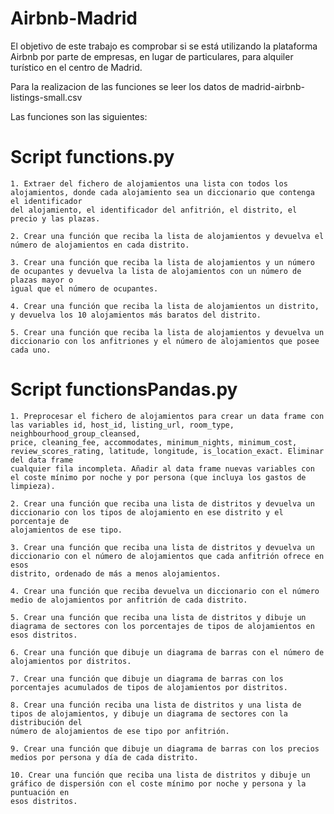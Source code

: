 # Airbnb-Madrid
El objetivo de este trabajo es comprobar si se está utilizando la plataforma Airbnb por parte de empresas, en lugar de particulares, 
para alquiler turístico en el centro de Madrid.

Para la realizacion de las funciones se leer los datos de madrid-airbnb-listings-small.csv

Las funciones son las siguientes: 

# Script functions.py

    1. Extraer del fichero de alojamientos una lista con todos los alojamientos, donde cada alojamiento sea un diccionario que contenga el identificador 
    del alojamiento, el identificador del anfitrión, el distrito, el precio y las plazas.
    
    2. Crear una función que reciba la lista de alojamientos y devuelva el número de alojamientos en cada distrito.
    
    3. Crear una función que reciba la lista de alojamientos y un número de ocupantes y devuelva la lista de alojamientos con un número de plazas mayor o 
    igual que el número de ocupantes.
    
    4. Crear una función que reciba la lista de alojamientos un distrito, y devuelva los 10 alojamientos más baratos del distrito.
    
    5. Crear una función que reciba la lista de alojamientos y devuelva un diccionario con los anfitriones y el número de alojamientos que posee cada uno.

# Script functionsPandas.py

    1. Preprocesar el fichero de alojamientos para crear un data frame con las variables id, host_id, listing_url, room_type, neighbourhood_group_cleansed,
    price, cleaning_fee, accommodates, minimum_nights, minimum_cost, review_scores_rating, latitude, longitude, is_location_exact. Eliminar del data frame
    cualquier fila incompleta. Añadir al data frame nuevas variables con el coste mínimo por noche y por persona (que incluya los gastos de limpieza).
    
    2. Crear una función que reciba una lista de distritos y devuelva un diccionario con los tipos de alojamiento en ese distrito y el porcentaje de 
    alojamientos de ese tipo.
    
    3. Crear una función que reciba una lista de distritos y devuelva un diccionario con el número de alojamientos que cada anfitrión ofrece en esos 
    distrito, ordenado de más a menos alojamientos.
    
    4. Crear una función que reciba devuelva un diccionario con el número medio de alojamientos por anfitrión de cada distrito.
    
    5. Crear una función que reciba una lista de distritos y dibuje un diagrama de sectores con los porcentajes de tipos de alojamientos en esos distritos.
    
    6. Crear una función que dibuje un diagrama de barras con el número de alojamientos por distritos.
    
    7. Crear una función que dibuje un diagrama de barras con los porcentajes acumulados de tipos de alojamientos por distritos.
    
    8. Crear una función reciba una lista de distritos y una lista de tipos de alojamientos, y dibuje un diagrama de sectores con la distribución del 
    número de alojamientos de ese tipo por anfitrión.
    
    9. Crear una función que dibuje un diagrama de barras con los precios medios por persona y día de cada distrito.
    
    10. Crear una función que reciba una lista de distritos y dibuje un gráfico de dispersión con el coste mínimo por noche y persona y la puntuación en
    esos distritos.
    
